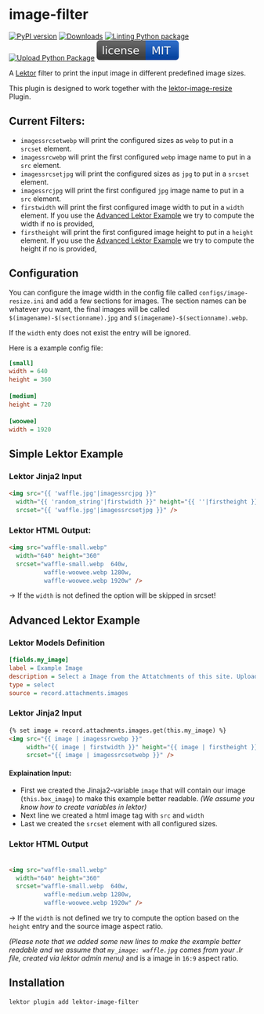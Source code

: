  image-filter
==============

[![PyPI version](https://badge.fury.io/py/lektor-image-filter.svg)](https://badge.fury.io/py/lektor-image-filter)
[![Downloads](https://pepy.tech/badge/lektor-image-filter)](https://pepy.tech/project/lektor-image-filter)
[![Linting Python package](https://github.com/chaos-bodensee/lektor-image-filter/actions/workflows/pythonpackage.yml/badge.svg)](https://github.com/chaos-bodensee/lektor-image-filter/actions/workflows/pythonpackage.yml)
[![Upload Python Package](https://github.com/chaos-bodensee/lektor-image-filter/actions/workflows/pythonpublish.yml/badge.svg)](https://github.com/chaos-bodensee/lektor-image-filter/actions/workflows/pythonpublish.yml)
[![MIT License](https://raw.githubusercontent.com/chaos-bodensee/lektor-image-filter/main/.github/license.svg?sanitize=true)](https://github.com/chaos-bodensee/lektor-image-filter/blob/main/LICENSE)

A [Lektor](https://getlektor.com) filter to print the input image in different predefined image sizes.

This plugin is designed to work together with the [lektor-image-resize](https://github.com/chaos-bodensee/lektor-image-resize) Plugin.

 Current Filters:
------------------
 + ``imagessrcsetwebp`` will print the configured sizes as ``webp`` to put in a ``srcset`` element.
 + ``imagessrcwebp`` will print the first configured ``webp`` image name to put in a ``src`` element.
 + ``imagessrcsetjpg`` will print the configured sizes as ``jpg`` to put in a ``srcset`` element.
 + ``imagessrcjpg`` will print the first configured ``jpg`` image name to put in a ``src`` element.
 + ``firstwidth`` will print the first configured  image width to put in a ``width`` element. If you use the [Advanced Lektor Example](#advanced-lektor-example) we try to compute the width if no is provided,
 + ``firstheight`` will print the first configured  image height to put in a ``height`` element. If you use the [Advanced Lektor Example](#advanced-lektor-example) we try to compute the height if no is provided,

 Configuration
---------------
You can configure the image width in the config file called `configs/image-resize.ini` and add
a few sections for images. The section names can be whatever you want, the
final images will be called ``$(imagename)-$(sectionname).jpg`` and ``$(imagename)-$(sectionname).webp``.

If the ``width`` enty does not exist the entry will be ignored.

Here is a example config file:

```ini
[small]
width = 640
height = 360

[medium]
height = 720

[woowee]
width = 1920
```

 Simple Lektor Example
----------------

### Lektor Jinja2 Input
```html
<img src="{{ 'waffle.jpg'|imagessrcjpg }}"
  width="{{ 'random_string'|firstwidth }}" height="{{ ''|firstheight }}"
  srcset="{{ 'waffle.jpg'|imagessrcsetjpg }}" />
```

### Lektor HTML Output:
```html
<img src="waffle-small.webp"
  width="640" height="360"
  srcset="waffle-small.webp  640w,
          waffle-woowee.webp 1280w,
          waffle-woowee.webp 1920w" />
```

-> If the ``width`` is not defined the option will be skipped in srcset!

 Advanced Lektor Example
-------------------------
### Lektor Models Definition
```ini
[fields.my_image]
label = Example Image
description = Select a Image from the Attatchments of this site. Upload one, if no one is available
type = select
source = record.attachments.images
```
### Lektor Jinja2 Input
```html
{% set image = record.attachments.images.get(this.my_image) %}
<img src="{{ image | imagessrcwebp }}"
     width="{{ image | firstwidth }}" height="{{ image | firstheight }}"
     srcset="{{ image | imagessrcsetwebp }}" />
```
#### Explaination Input:
- First we created the Jinaja2-variable ``image`` that will contain our image (``this.box_image``) to make this example better readable. *(We assume you know how to create variables in lektor)*
- Next line we created a html image tag with ``src`` and ``width``
- Last we created the ``srcset`` element with all configured sizes.

### Lektor HTML Output
```html

<img src="waffle-small.webp"
  width="640" height="360"
  srcset="waffle-small.webp  640w,
          waffle-medium.webp 1280w,
          waffle-woowee.webp 1920w" />
```
-> If the ``width`` is not defined we try to compute the option based on the ``height`` entry and the source image aspect ratio.

*(Please note that we added some new lines to make the example better readable and we assume that ``my_image: waffle.jpg`` comes from your .lr file, created via lektor admin menu)* and is a image in ``16:9`` aspect ratio.

 Installation
--------------
```bash
lektor plugin add lektor-image-filter
```
